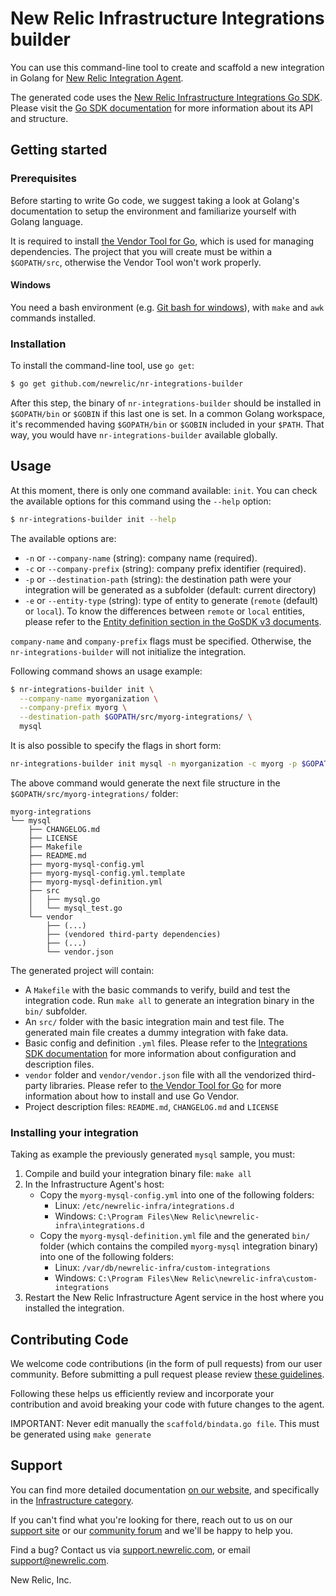 # New Relic Infrastructure Integrations builder

You can use this command-line tool to create and scaffold a new integration in
Golang for [New Relic Integration Agent](https://docs.newrelic.com/docs/infrastructure/new-relic-infrastructure).

The generated code uses the [New Relic Infrastructure Integrations Go SDK](https://github.com/newrelic/infra-integrations-sdk).
Please visit the [Go SDK documentation](https://github.com/newrelic/infra-integrations-sdk/blob/master/docs/README.md)
for more information about its API and structure.

## Getting started

### Prerequisites

Before starting to write Go code, we suggest taking a look at Golang's
documentation to setup the environment and familiarize yourself with Golang
language.

It is required to install [the Vendor Tool for Go](https://github.com/kardianos/govendor), which is used for managing dependencies. The project that you will create must be within a `$GOPATH/src`, otherwise the Vendor Tool won't work properly.

#### Windows

You need a bash environment (e.g. [Git bash for windows](https://git-scm.com/download/win)), with `make` and `awk` commands installed.

### Installation

To install the command-line tool, use `go get`:

```bash
$ go get github.com/newrelic/nr-integrations-builder
```

After this step, the binary of `nr-integrations-builder` should be installed in
`$GOPATH/bin` or `$GOBIN` if this last one is set. In a common Golang workspace,
it's recommended having `$GOPATH/bin` or `$GOBIN` included in your `$PATH`. That way, you
would have `nr-integrations-builder` available globally.

## Usage

At this moment, there is only one command available: `init`. You can check the available options for this command using the `--help` option:

```bash
$ nr-integrations-builder init --help
```

The available options are:

  * `-n` or `--company-name` (string): company name (required).
  * `-c` or `--company-prefix` (string): company prefix identifier (required).
  * `-p` or `--destination-path` (string): the destination path were your integration will be generated as a subfolder
    (default: current directory)
  * `-e` or `--entity-type` (string): type of entity to generate (`remote` (default) or `local`). To know the differences
    between `remote` or `local` entities, please refer to the [Entity definition section in the GoSDK v3 documents](https://github.com/newrelic/infra-integrations-sdk/blob/master/docs/entity-definition.md). 

`company-name` and `company-prefix` flags must be specified. Otherwise, the `nr-integrations-builder` will not initialize the integration.

Following command shows an usage example:

```bash
$ nr-integrations-builder init \
  --company-name myorganization \
  --company-prefix myorg \
  --destination-path $GOPATH/src/myorg-integrations/ \
  mysql
```

It is also possible to specify the flags in short form:
```bash
nr-integrations-builder init mysql -n myorganization -c myorg -p $GOPATH/src/myorg-integrations/
```

The above command would generate the next file structure in the `$GOPATH/src/myorg-integrations/` folder:

```
myorg-integrations
└── mysql
    ├── CHANGELOG.md
    ├── LICENSE
    ├── Makefile
    ├── README.md
    ├── myorg-mysql-config.yml
    ├── myorg-mysql-config.yml.template
    ├── myorg-mysql-definition.yml
    ├── src
    │   ├── mysql.go
    │   └── mysql_test.go
    └── vendor
        ├── (...)
        ├── (vendored third-party dependencies)
        ├── (...)
        └── vendor.json
```

The generated project will contain:

* A `Makefile` with the basic commands to verify, build and test the integration code. Run `make all` to
  generate an integration binary in the `bin/` subfolder.
* An `src/` folder with the basic integration main and test file. The generated main file creates a dummy integration
  with fake data.
* Basic config and definition `.yml` files. Please refer to the [Integrations SDK documentation](https://docs.newrelic.com/docs/integrations/integrations-sdk/file-specifications)
  for more information about configuration and description files.
* `vendor` folder and `vendor/vendor.json` file with all the vendorized third-party libraries. Please refer to
  [the Vendor Tool for Go](https://github.com/kardianos/govendor) for more information about how to install and use
  Go Vendor.
* Project description files: `README.md`, `CHANGELOG.md` and `LICENSE`

### Installing your integration

Taking as example the previously generated `mysql` sample, you must:

1. Compile and build your integration binary file: `make all`
2. In the Infrastructure Agent's host:
    * Copy the `myorg-mysql-config.yml` into one of the following folders:
        - Linux: `/etc/newrelic-infra/integrations.d`
        - Windows: `C:\Program Files\New Relic\newrelic-infra\integrations.d`
    * Copy the `myorg-mysql-definition.yml` file and the generated `bin/` folder (which contains the compiled
       `myorg-mysql` integration binary) into one of the following folders:
        - Linux: `/var/db/newrelic-infra/custom-integrations`
        - Windows: `C:\Program Files\New Relic\newrelic-infra\custom-integrations`
3. Restart the New Relic Infrastructure Agent service in the host where you installed the integration.       

## Contributing Code

We welcome code contributions (in the form of pull requests) from our user
community.  Before submitting a pull request please review
[these guidelines](https://github.com/newrelic/nr-integrations-builder/blob/master/CONTRIBUTING.md).

Following these helps us efficiently review and incorporate your contribution
and avoid breaking your code with future changes to the agent.

IMPORTANT: Never edit manually the `scaffold/bindata.go file`. This must be generated using `make generate`

## Support

You can find more detailed documentation [on our website](http://newrelic.com/docs),
and specifically in the [Infrastructure category](https://docs.newrelic.com/docs/infrastructure).

If you can't find what you're looking for there, reach out to us on our [support
site](http://support.newrelic.com/) or our [community forum](http://forum.newrelic.com)
and we'll be happy to help you.

Find a bug? Contact us via [support.newrelic.com](http://support.newrelic.com/),
or email support@newrelic.com.

New Relic, Inc.
